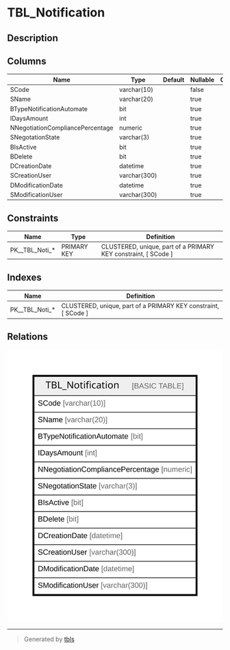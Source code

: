 # TBL_Notification

## Description

## Columns

| Name | Type | Default | Nullable | Children | Parents | Comment |
| ---- | ---- | ------- | -------- | -------- | ------- | ------- |
| SCode | varchar(10) |  | false |  |  |  |
| SName | varchar(20) |  | true |  |  |  |
| BTypeNotificationAutomate | bit |  | true |  |  |  |
| IDaysAmount | int |  | true |  |  |  |
| NNegotiationCompliancePercentage | numeric |  | true |  |  |  |
| SNegotationState | varchar(3) |  | true |  |  |  |
| BIsActive | bit |  | true |  |  |  |
| BDelete | bit |  | true |  |  |  |
| DCreationDate | datetime |  | true |  |  |  |
| SCreationUser | varchar(300) |  | true |  |  |  |
| DModificationDate | datetime |  | true |  |  |  |
| SModificationUser | varchar(300) |  | true |  |  |  |

## Constraints

| Name | Type | Definition |
| ---- | ---- | ---------- |
| PK__TBL_Noti_* | PRIMARY KEY | CLUSTERED, unique, part of a PRIMARY KEY constraint, [ SCode ] |

## Indexes

| Name | Definition |
| ---- | ---------- |
| PK__TBL_Noti_* | CLUSTERED, unique, part of a PRIMARY KEY constraint, [ SCode ] |

## Relations

![er](TBL_Notification.svg)

---

> Generated by [tbls](https://github.com/k1LoW/tbls)
